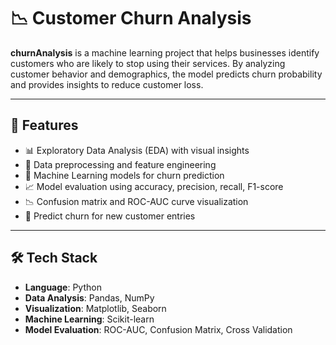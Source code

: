 # 📉 Customer Churn Analysis

**churnAnalysis** is a machine learning project that helps businesses identify customers who are likely to stop using their services. By analyzing customer behavior and demographics, the model predicts churn probability and provides insights to reduce customer loss.

---

## 🚀 Features

- 📊 Exploratory Data Analysis (EDA) with visual insights
- 🧼 Data preprocessing and feature engineering
- 🤖 Machine Learning models for churn prediction
- 📈 Model evaluation using accuracy, precision, recall, F1-score
- 📉 Confusion matrix and ROC-AUC curve visualization
- 🔮 Predict churn for new customer entries

---

## 🛠️ Tech Stack

- **Language**: Python
- **Data Analysis**: Pandas, NumPy
- **Visualization**: Matplotlib, Seaborn
- **Machine Learning**: Scikit-learn
- **Model Evaluation**: ROC-AUC, Confusion Matrix, Cross Validation
